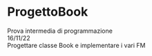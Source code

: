 # ProgettoBook
Prova intermedia di programmazione <br>
16/11/22 <br>
Progettare classe Book e implementare i vari FM <br>
